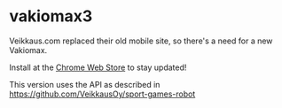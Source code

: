 # vakiomax3

Veikkaus.com replaced their old mobile site, so there's a need for a new Vakiomax.

Install at the [Chrome Web Store](https://chrome.google.com/webstore/detail/vakiomax-3/mhmpbplmepkigphelgolfkaponkdndlf?utm_source=github) to stay updated!

This version uses the API as described in https://github.com/VeikkausOy/sport-games-robot
